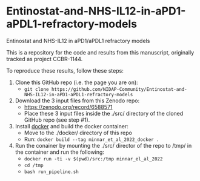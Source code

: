 # Entinostat-and-NHS-IL12-in-aPD1-aPDL1-refractory-models
Entinostat and NHS-IL12 in aPD1/aPDL1 refractory models

This is a repository for the code and results from this manuscript, originally tracked as project CCBR-1144.

To reproduce these results, follow these steps:

  1.  Clone this GitHub repo (i.e. the page you are on):
      * ```git clone https://github.com/NIDAP-Community/Entinostat-and-NHS-IL12-in-aPD1-aPDL1-refractory-models```
  2.  Download the 3 input files from this Zenodo repo:
      * https://zenodo.org/record/6588571
      * Place these 3 input files inside the ./src/ directory of the cloned GitHub repo (see step #1). 
  3.  Install [docker](https://docs.docker.com/get-docker/) and build the docker container:
      * Move to the ./docker/ directory of this repo
      * Run: ```docker build --tag minnar_et_al_2022_docker .```
  4.  Run the conainer by mounting the ./src/ director of the repo to /tmp/ in the container and run the following:
      * ```docker run -ti -v $(pwd)/src:/tmp minnar_el_al_2022```
      * ```cd /tmp```
      * ```bash run_pipeline.sh```
